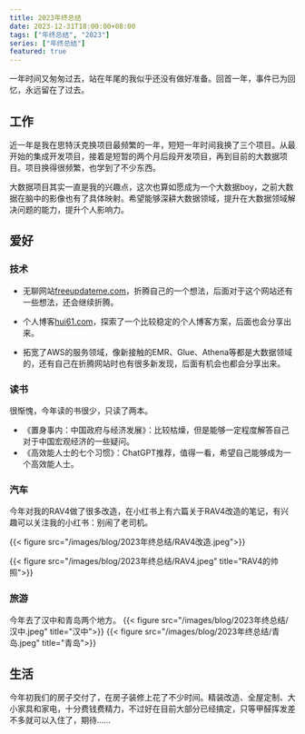 ```yaml
---
title: 2023年终总结
date: 2023-12-31T18:00:00+08:00
tags: ["年终总结", "2023"]
series: ["年终总结"]
featured: true
---
```


一年时间又匆匆过去，站在年尾的我似乎还没有做好准备。回首一年，事件已为回忆，永远留在了过去。

<!--more-->

## 工作
近一年是我在思特沃克换项目最频繁的一年，短短一年时间我换了三个项目。从最开始的集成开发项目，接着是短暂的两个月后段开发项目，再到目前的大数据项目。项目换得很频繁，也学到了不少东西。

大数据项目其实一直是我的兴趣点，这次也算如愿成为一个大数据boy，之前大数据在脑中的影像也有了具体映射。希望能够深耕大数据领域，提升在大数据领域解决问题的能力，提升个人影响力。


## 爱好
### 技术
- 无聊网站[freeupdateme.com](https://freeupdateme.com)，折腾自己的一个想法，后面对于这个网站还有一些想法，还会继续折腾。

- 个人博客[hui61.com](https://hui61.com)，探索了一个比较稳定的个人博客方案，后面也会分享出来。

- 拓宽了AWS的服务领域，像新接触的EMR、Glue、Athena等都是大数据领域的，还有自己在折腾网站时也有很多新发现，后面有机会也都会分享出来。
### 读书
很惭愧，今年读的书很少，只读了两本。
- 《置身事内：中国政府与经济发展》：比较枯燥，但是能够一定程度解答自己对于中国宏观经济的一些疑问。
- 《高效能人士的七个习惯》：ChatGPT推荐，值得一看，希望自己能够成为一个高效能人士。
### 汽车
今年对我的RAV4做了很多改造，在小红书上有六篇关于RAV4改造的笔记，有兴趣可以关注我的小红书：别闹了老司机。

{{< figure src="/images/blog/2023年终总结/RAV4改造.jpeg">}}

{{< figure src="/images/blog/2023年终总结/RAV4.jpeg" title="RAV4的帅照">}}


### 旅游
今年去了汉中和青岛两个地方。
{{< figure src="/images/blog/2023年终总结/汉中.jpeg" title="汉中">}}
{{< figure src="/images/blog/2023年终总结/青岛.jpeg" title="青岛">}}


## 生活
今年初我们的房子交付了，在房子装修上花了不少时间。精装改造、全屋定制、大小家具和家电，十分费钱费精力，不过好在目前大部分已经搞定，只等甲醛挥发差不多就可以入住了，期待……




